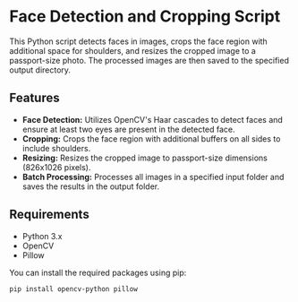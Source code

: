 # Face Detection and Cropping Script

This Python script detects faces in images, crops the face region with additional space for shoulders, and resizes the cropped image to a passport-size photo. The processed images are then saved to the specified output directory.

## Features
- **Face Detection:** Utilizes OpenCV's Haar cascades to detect faces and ensure at least two eyes are present in the detected face.
- **Cropping:** Crops the face region with additional buffers on all sides to include shoulders.
- **Resizing:** Resizes the cropped image to passport-size dimensions (826x1026 pixels).
- **Batch Processing:** Processes all images in a specified input folder and saves the results in the output folder.

## Requirements

- Python 3.x
- OpenCV
- Pillow

You can install the required packages using pip:

```bash
pip install opencv-python pillow


